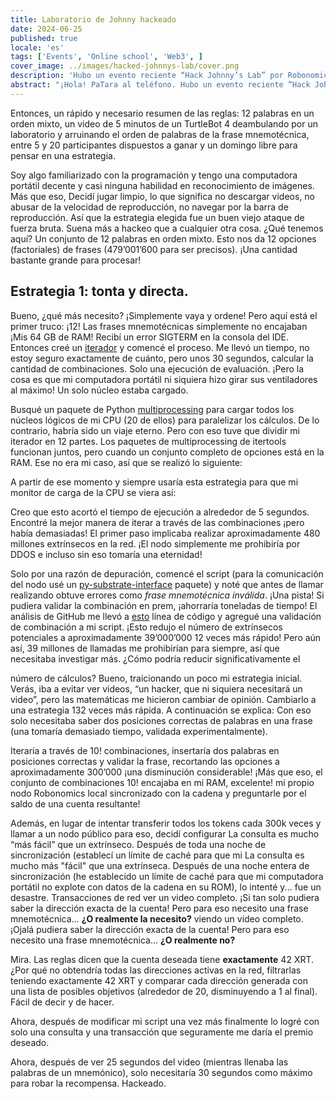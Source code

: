 ```yaml
---
title: Laboratorio de Johnny hackeado
date: 2024-06-25
published: true
locale: 'es'
tags: ['Events', 'Online school', 'Web3', ]
cover_image: ../images/hacked-johnnys-lab/cover.png
description: 'Hubo un evento reciente “Hack Johnny’s Lab” por Robonomics y creo que lo hackeé de alguna manera! Aparte del primer intento que perdí debido a un malentendido de las reglas, gané cada ronda en la que participé y aquí hay una breve historia de “cómo hacerlo”.'
abstract: "¡Hola! PaTara al teléfono. Hubo un evento reciente “Hack Johnny’s Lab” por Robonomics y creo que lo hackeé de alguna manera! Aparte del primer intento que perdí debido a un malentendido de las reglas, gané cada ronda en la que participé y aquí hay una breve historia de “cómo hacerlo”. "
---
```


Entonces, un rápido y necesario resumen de las reglas: 12 palabras en un orden mixto, un video de 5 minutos de un TurtleBot 4 deambulando por un laboratorio
y arruinando el orden de palabras de la frase mnemotécnica, entre 5 y 20 participantes dispuestos a ganar y un domingo libre para pensar en una estrategia.

<rb-image zoom src="./images/hacked-johnnys-lab/0.png" alt="Game Interface" />

Soy algo familiarizado con la programación y tengo una computadora portátil decente y casi ninguna habilidad en reconocimiento de imágenes. Más que eso, 
Decidí jugar limpio, lo que significa no descargar videos, no abusar de la velocidad de reproducción, no navegar por la barra de reproducción. 
Así que la estrategia elegida fue un buen viejo ataque de fuerza bruta. Suena más a hackeo que a cualquier otra cosa.
¿Qué tenemos aquí? Un conjunto de 12 palabras en orden mixto. Esto nos da 12 opciones (factoriales) de frases
(479’001’600 para ser precisos). ¡Una cantidad bastante grande para procesar!


## Estrategia 1: tonta y directa.

Bueno, ¿qué más necesito? ¡Simplemente vaya y ordene! Pero aquí está el primer truco: ¡12! Las frases mnemotécnicas simplemente no encajaban
¡Mis 64 GB de RAM! Recibí un error SIGTERM en la consola del IDE. 
Entonces creé un [iterador](https://docs.python.org/3/library/itertools.html#itertools.permutations) y comencé el proceso. Me llevó un tiempo, no estoy seguro exactamente de cuánto, pero unos 30 segundos, calcular la cantidad de combinaciones.
Solo una ejecución de evaluación. ¡Pero la cosa es que mi computadora portátil ni siquiera hizo girar sus ventiladores al máximo! Un solo núcleo estaba cargado. 

Busqué un paquete de Python [multiprocessing](https://docs.python.org/3/library/multiprocessing.html) para cargar todos 
los núcleos lógicos de mi CPU (20 de ellos) para paralelizar los cálculos. De lo contrario, habría sido un viaje eterno. 
Pero con eso tuve que dividir mi iterador en 12 partes. Los paquetes de multiprocessing de itertools funcionan juntos, 
pero cuando un conjunto completo de opciones está en la RAM. Ese no era mi caso, así que se realizó lo siguiente:

<rb-image zoom src="./images/hacked-johnnys-lab/1.png" alt="Parallelizing"/>


A partir de ese momento y siempre usaría esta estrategia para que mi monitor de carga de la CPU se viera así:

<rb-image zoom src="./images/hacked-johnnys-lab/1_1.png" alt="CPU Load"/>


Creo que esto acortó el tiempo de ejecución a alrededor de 5 segundos. Encontré la mejor manera de iterar a través 
de las combinaciones ¡pero había demasiadas! El primer paso implicaba realizar aproximadamente 480 millones 
extrínsecos en la red. ¡El nodo simplemente me prohibiría por DDOS e incluso sin eso tomaría una eternidad!

<rb-image zoom src="./images/hacked-johnnys-lab/2.png" alt="1st Attempt"/>


Solo por una razón de depuración, comencé el script (para la comunicación del nodo usé un 
[py-substrate-interface](https://pypi.org/project/substrate-interface/1.0.3/) paquete) y noté que antes de llamar 
realizando obtuve errores como _frase mnemotécnica inválida_. ¡Una pista! Si pudiera validar la combinación en prem, 
¡ahorraría toneladas de tiempo! El análisis de GitHub me llevó a 
[esto](https://github.com/polkascan/py-substrate-interface/blob/master/substrateinterface/keypair.py#L170) 
línea de código y agregué una validación de combinación a mi script. ¡Esto redujo el número de extrínsecos potenciales a aproximadamente 39’000’000 12 veces más rápido!
Pero aún así, 39 millones de llamadas me prohibirían para siempre, así que necesitaba investigar más. ¿Cómo podría reducir significativamente el

<rb-image zoom src="./images/hacked-johnnys-lab/3.png" alt="2nd Attempt"/>


número de cálculos? Bueno, traicionando un poco mi estrategia inicial. Verás, iba a evitar ver videos, 
“un hacker, que ni siquiera necesitará un video”, pero las matemáticas me hicieron cambiar de opinión. Cambiarlo a una estrategia 132 veces más rápida. 
A continuación se explica: 
Con eso solo necesitaba saber dos posiciones correctas de palabras en una frase (una tomaría demasiado tiempo, validada experimentalmente).

<rb-image zoom src="./images/hacked-johnnys-lab/4.png" alt="2 Words Insertion"/>


Iteraría a través de 10! combinaciones, insertaría dos palabras en posiciones correctas y validar la frase, 
recortando las opciones a aproximadamente 300’000 ¡una disminución considerable! ¡Más que eso, el conjunto de combinaciones 10! encajaba en mi RAM, excelente! 
mi propio nodo Robonomics local sincronizado con la cadena y preguntarle por el saldo de una cuenta resultante!

<rb-image zoom src="./images/hacked-johnnys-lab/5.png" alt="3rd Attempt"/>


Además, en lugar de intentar transferir todos los tokens cada 300k veces y llamar a un nodo público para eso, decidí configurar
La consulta es mucho “más fácil” que un extrínseco. Después de toda una noche de sincronización (establecí un límite de caché para que mi 
La consulta es mucho más "fácil" que una extrínseca. Después de una noche entera de sincronización (he establecido un límite de caché para que mi
computadora portátil no explote con datos de la cadena en su ROM), lo intenté y... fue un desastre. Transacciones de red
ver un video completo. ¡Si tan solo pudiera saber la dirección exacta de la cuenta! Pero para eso necesito una frase mnemotécnica… **¿O realmente la necesito?** 
viendo un video completo. ¡Ojalá pudiera saber la dirección exacta de la cuenta! Pero para eso necesito una frase mnemotécnica... **¿O realmente no?**

Mira. Las reglas dicen que la cuenta deseada tiene **exactamente** 42 XRT. ¿Por qué no obtendría todas las direcciones activas en la red,
filtrarlas teniendo exactamente 42 XRT y comparar cada dirección generada con una lista de posibles objetivos 
(alrededor de 20, disminuyendo a 1 al final). Fácil de decir y de hacer. 

Ahora, después de modificar mi script una vez más finalmente lo logré con solo una consulta y una transacción que seguramente 
me daría el premio deseado.

<rb-image zoom src="./images/hacked-johnnys-lab/6.png" alt="4th Attempt"/>


Ahora, después de ver 25 segundos del video (mientras llenaba las palabras de un mnemónico), 
solo necesitaría 30 segundos como máximo para robar la recompensa. Hackeado.

<rb-image zoom src="./images/hacked-johnnys-lab/7.png" alt="Discord Bot Notification"/>



